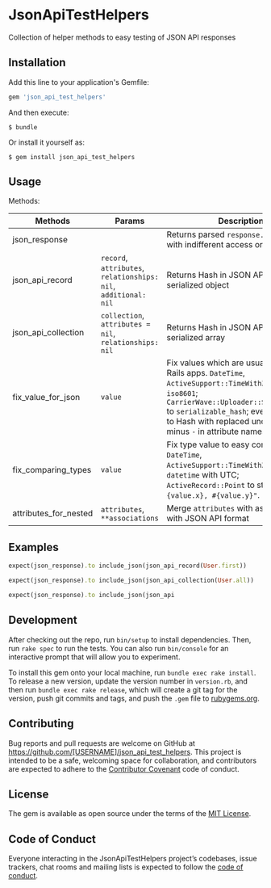 # JsonApiTestHelpers

Collection of helper methods to easy testing of JSON API responses

## Installation

Add this line to your application's Gemfile:

```ruby
gem 'json_api_test_helpers'
```

And then execute:

    $ bundle

Or install it yourself as:

    $ gem install json_api_test_helpers

## Usage

Methods:

| Methods       | Params  | Description                                                             |
|---------------|---------|-------------------------------------------------------------------------|
| json_response |         | Returns parsed `response.body` as Hash with indifferent access or Array |
| json_api_record | `record`, `attributes`, `relationships: nil`, `additional: nil`| Returns Hash in JSON API format with serialized object |
| json_api_collection | `collection`, `attributes = nil`, `relationships: nil` | Returns Hash in JSON API format with serialized array |
| fix_value_for_json | `value` | Fix values which are usually used in Rails apps. `DateTime`, `ActiveSupport::TimeWithZone` to `iso8601`; `CarrierWave::Uploader::Serialization` to `serializable_hash`; everything else to Hash with replaced underscores `_` to minus `-` in attribute names |
| fix_comparing_types | `value` | Fix type value to easy compare. `DateTime`, `ActiveSupport::TimeWithZone` to `datetime` with UTC; `ActiveRecord::Point` to string `"#{value.x}, #{value.y}"`. |
| attributes_for_nested | `attributes`, `**associations` | Merge `attributes` with associations with JSON API format |

## Examples

```ruby
expect(json_response).to include_json(json_api_record(User.first))

expect(json_response).to include_json(json_api_collection(User.all))

expect(json_response).to include_json(json_api
```

## Development

After checking out the repo, run `bin/setup` to install dependencies. Then, run `rake spec` to run the tests. You can also run `bin/console` for an interactive prompt that will allow you to experiment.

To install this gem onto your local machine, run `bundle exec rake install`. To release a new version, update the version number in `version.rb`, and then run `bundle exec rake release`, which will create a git tag for the version, push git commits and tags, and push the `.gem` file to [rubygems.org](https://rubygems.org).

## Contributing

Bug reports and pull requests are welcome on GitHub at https://github.com/[USERNAME]/json_api_test_helpers. This project is intended to be a safe, welcoming space for collaboration, and contributors are expected to adhere to the [Contributor Covenant](http://contributor-covenant.org) code of conduct.

## License

The gem is available as open source under the terms of the [MIT License](https://opensource.org/licenses/MIT).

## Code of Conduct

Everyone interacting in the JsonApiTestHelpers project’s codebases, issue trackers, chat rooms and mailing lists is expected to follow the [code of conduct](https://github.com/[USERNAME]/json_api_test_helpers/blob/master/CODE_OF_CONDUCT.md).
